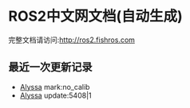 # ROS2中文网文档(自动生成)

完整文档请访问:http://ros2.fishros.com

## 最近一次更新记录
- [Alyssa](https://github.com/alyssa1024) mark:no_calib
- [Alyssa](https://github.com/alyssa1024) update:5408|1
